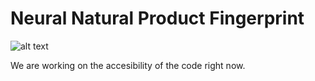 # Neural Natural Product Fingerprint


![alt text](https://www.weinland24.de/wp-content/uploads/2020/01/comingsoon.jpg)

We are working on the accesibility of the code right now.
